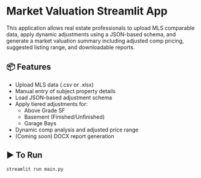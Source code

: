 # Market Valuation Streamlit App

This application allows real estate professionals to upload MLS comparable data, apply dynamic adjustments using a JSON-based schema, and generate a market valuation summary including adjusted comp pricing, suggested listing range, and downloadable reports.

## 📦 Features

- Upload MLS data (.csv or .xlsx)
- Manual entry of subject property details
- Load JSON-based adjustment schema
- Apply tiered adjustments for:
  - Above Grade SF
  - Basement (Finished/Unfinished)
  - Garage Bays
- Dynamic comp analysis and adjusted price range
- (Coming soon) DOCX report generation

## ▶️ To Run

```bash
streamlit run main.py
```

